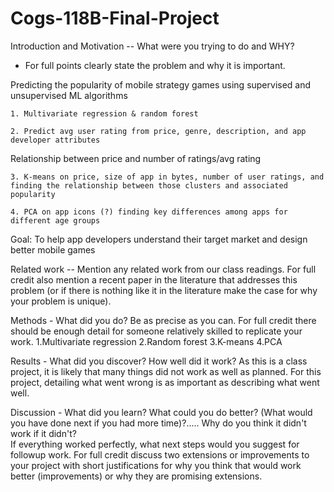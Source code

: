 # Cogs-118B-Final-Project
Introduction and Motivation -- What were you trying to do and WHY?
  - For full points clearly state the problem and why it is important.

Predicting the popularity of mobile strategy games using supervised and unsupervised ML algorithms

    1. Multivariate regression & random forest
    
    2. Predict avg user rating from price, genre, description, and app developer attributes
Relationship between price and number of ratings/avg rating

    3. K-means on price, size of app in bytes, number of user ratings, and finding the relationship between those clusters and associated popularity
    
    4. PCA on app icons (?) finding key differences among apps for different age groups
    
Goal: To help app developers understand their target market and design better mobile games

Related work -- Mention any related work from our class readings.
For full credit also mention a recent paper in the literature that addresses this problem
(or if there is nothing like it in the literature make the case for why your problem is unique).

Methods - What did you do?  Be as precise as you can.   For full credit there should be enough detail for someone relatively skilled to replicate your work.
    1.Multivariate regression
    2.Random forest
    3.K-means
    4.PCA

Results - What did you discover? How well did it work?  As this is a class project, it is likely that many things did not work as well as planned.  For this project, detailing what went wrong is as important as describing what went well.

Discussion - What did you learn?  What could you do better? (What would you
have done next if you had more time)?.....  Why do you think it didn't work if it didn't?  
If everything worked perfectly,  what next steps would you suggest for followup work.  For full credit discuss two extensions or improvements to your project with short justifications for why you think that would work better (improvements) or why they are promising extensions.
